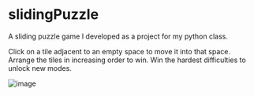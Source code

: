 # slidingPuzzle
A sliding puzzle game I developed as a project for my python class.

Click on a tile adjacent to an empty space to move it into that space. Arrange the tiles in increasing order to win.
Win the hardest difficulties to unlock new modes.

![image](https://github.com/user-attachments/assets/7ebe0fae-a07b-4c4c-bfd8-14374682c9aa)
